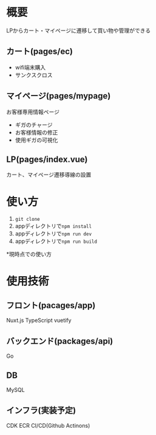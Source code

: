 # 概要
LPからカート・マイページに遷移して買い物や管理ができる
## カート(pages/ec)
- wifi端末購入
- サンクスクロス

## マイページ(pages/mypage)
お客様専用情報ページ
- ギガのチャージ
- お客様情報の修正
- 使用ギガの可視化

## LP(pages/index.vue)
カート、マイページ遷移導線の設置

# 使い方
1. `git clone`
2. appディレクトリで`npm install`
3. appディレクトリで`npm run dev`
4. appディレクトリで`npm run build`

*現時点での使い方

# 使用技術
## フロント(pacages/app)
Nuxt.js
TypeScript
vuetify

## バックエンド(packages/api)
Go

## DB
MySQL

## インフラ(実装予定)
CDK
ECR
CI/CD(Github Actinons)